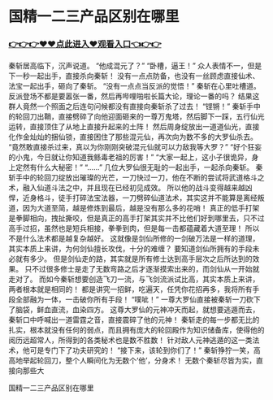 # 国精一二三产品区别在哪里

### <a href="https://github.com/vxct/shif/issues/1">👉👉👉♥♥点此进入♥观看入口👈👉👉</a>


  秦斩居高临下，沉声说道。
    “他成混元了？”
    “卧槽，逼王！”
    众人表情不一，但是下一秒一起出手，直接杀向秦斩！
    没有一点点防备，也没有一丝顾虑直接仙术、法宝一起出手，砸向了秦斩。
    “没有一点点当反派的觉悟！”
    秦斩在心里吐槽道。
    反派登场不都是要嚣张一番，然后再哔哩啪啦长篇大论，理论一番的吗？
    结果这群人竟然一个照面之后连句问候都没有直接向秦斩杀了过去！
    “铿锵！”
    秦斩手中的轮回刀出鞘，直接劈碎了向他迎面砸来的一尊万鬼塔，然后脚下一踩，五行仙光运转，直接顶住了从地上直接升起来的土阵！
    然后周身绽放出一道道仙光，直接化作金灿灿的捆仙锁，直接困住了那些混元仙，再次向为数不多的大罗仙杀去。
    “竟然敢直接杀过来，真以为你刚刚突破混元仙就可以力敌我等大罗？”
    “好个狂妄的小鬼，今日就让你知道我鲧毒老祖的厉害！”
    “大家一起上，这小子很诡异，身上定然有什么大秘密！”
    “……”
    几位大罗仙很无耻的一起出手，一起杀向秦斩。
    秦斩手中的轮回刀绽放出璀璨的光芒，一刀快过一刀，他在不断的尝试将武道格斗之术，融入仙道斗法之中，并且现在已经初见成效。
    所以他的战斗变得越来越凶悍，近身格斗，徒手打碎法宝法器，一刀劈碎仙道法术，其实这并不能算是离经叛道，因为大道至简，越是修炼到最后，越是没有那么多的花哨！
    真正的低手打架是拳脚相向，拽扯撕咬，但是真正的高手打架其实并不比他们好到哪里去，只不过高手过招，虽然也是短兵相接，拳拳到肉，但是每一击都蕴藏着大道至理！
    所以不是什么法术都是越复杂越好。
    这就像是剑仙所修的一剑破万法是一样的道理，其实本质上来讲，为何剑仙擅长攻伐，十分的难缠？
    要知道剑仙所拥有的手段未必就有多少。
    但是剑仙走的路，其实就是所有修士达到高手层次之后所达到的效果。
    只不过很多修士是走了无数弯路之后才逐渐摸索出来的，而剑仙从一开始就走对了。
    而如今秦斩想要创造飞刀一流，与飞剑流派试比高，其实本质上来讲，两者根本就是相同的！
    都是讲究一招鲜，吃遍天，任凭你花招再多，我将所有手段全部融为一体，一击破你所有手段！
    “噗呲！”
    一尊大罗仙直接被秦斩一刀砍下了脑袋，鲜血直流，血染四方。
    这尊大罗仙的元神冲天而起，就想要逃遁而去，秦斩口中呼喊出一道雷霆之音，直接震碎了他的元神！
    秦斩走的每一步都无比的扎实，根本就没有任何的弱点，而且拥有庞大的轮回殿作为知识储备库，使得他的阅历远超常人，所得到的各类秘术也是数不胜数！
    针对敌人元神逃遁的这一类法术，他可是专门下了功夫研究的！
    “接下来，该轮到你们了！”
    秦斩狰狞一笑，高高地举起轮回刀，整个人瞬间化为无数个‘他’，分身术！
    无数个秦斩尽皆为实，直接向那些大

国精一二三产品区别在哪里
